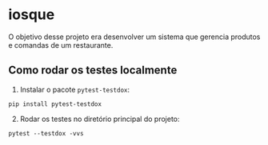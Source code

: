 # iosque

 O objetivo desse projeto era desenvolver um sistema que gerencia produtos e comandas de um restaurante.

## Como rodar os testes localmente

1. Instalar o pacote `pytest-testdox`:
```shell
pip install pytest-testdox
```

2. Rodar os testes no diretório principal do projeto:
```shell
pytest --testdox -vvs
```
